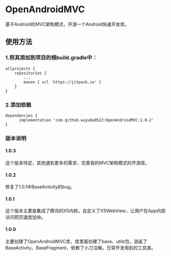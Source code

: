 # OpenAndroidMVC
基于Android的MVC架构模式，开源一个Android快速开发库。

## 使用方法
### 1.将其添加到项目的根build.gradle中：
```
allprojects {
	repositories {
		...
		maven { url 'https://jitpack.io' }
	}
}
```
### 2.添加依赖
```
dependencies {
	  implementation 'com.github.wuyubo0522:OpenAndroidMVC:1.0.2'
}
```

### 版本说明
#### 1.0.3
这个版本待定，其他遇到更多的需求，完善我的MVC架构模式的开源库。
#### 1.0.2
修复了1.0.1中BaseActivity的bug。
#### 1.0.1
这个版本主要是集成了腾讯的X5内核，自定义了X5WebView，让用户在App内部访问网页速度加快。
#### 1.0.0
主要创建了OpenAndroidMVC库，库里面创建了base、utils包，涵盖了BaseActivity、BaseFragment，依赖了小刀注解。日常开发用到的工具类。
